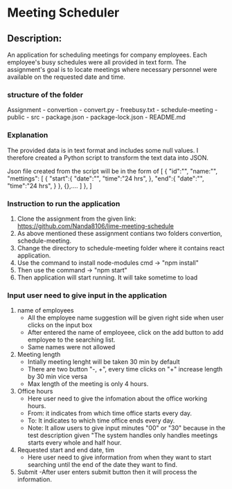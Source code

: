 # Meeting Scheduler

## Description:
An application for scheduling meetings for company employees. Each employee's busy schedules were all provided in text form. The assignment's goal is to locate meetings where necessary personnel were available on the requested date and time.

### structure of the folder

Assignment
    - convertion
        - convert.py
        - freebusy.txt
    - schedule-meeting
        - public
        - src
        - package.json
        - package-lock.json
    - README.md

### Explanation

The provided data is in text format and includes some null values. I therefore created a Python script to transform the text data into JSON.

Json file created from the script will be in the form of
[
    {
        "id":"",
        "name:"",
        "mettings": [
            {
                "start":{
                    "date":"",
                    "time":"24 hrs", 
                },
                "end":{
                    "date":"",
                    "time":"24 hrs",
                }
            },
            {},....
        ]
    },
]


### Instruction to run the application

1. Clone the assignment from the given link: https://github.com/Nanda8106/lime-meeting-schedule 
2. As above mentioned these assignment contians two folders convertion, schedule-meeting.
3. Change the directory to schedule-meeting folder where it contains react application.
4. Use the command to install node-modules cmd -> "npm install"
5. Then use the command -> "npm start"
6. Then application will start running. It will take sometime to load

### Input user need to give input in the application

1. name of employees
    - All the employee name suggestion will be given right side when user clicks on the input box
    - After entered the name of employeee, click on the add button to add employee to the searching list.
    - Same names were not allowed
2. Meeting length
    - Intially meeting lenght will be taken 30 min by default
    - There are two button "-, +", every time clicks on "+" increase length by 30 min vice versa
    - Max length of the meeting is only 4 hours.
3. Office hours
    - Here user need to give the infomation about the office working hours.
    - From: it indicates from which time office starts every day.
    - To: It indicates to which time office ends every day.
    - Note: It allow users to give input minutes "00" or "30" because in the test description given "The system handles only handles meetings starts every whole and half hour.
4. Requested start and end date, tim
    - Here user need to give information from when they want to start searching until the end of the date they want to find.
5. Submit
    -After user enters submit button then it will process the information.


    
    
